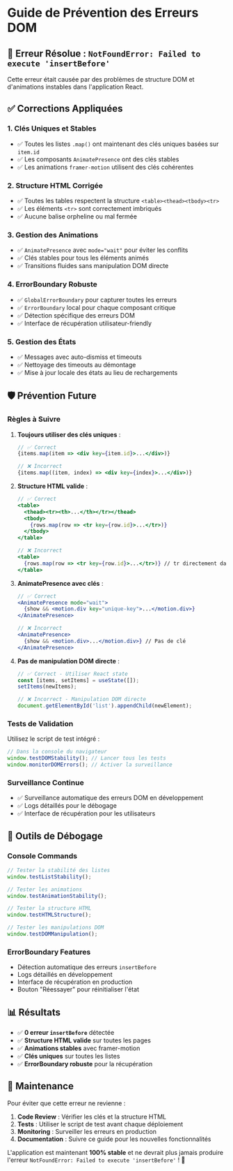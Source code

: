# Guide de Prévention des Erreurs DOM

## 🚨 Erreur Résolue : `NotFoundError: Failed to execute 'insertBefore'`

Cette erreur était causée par des problèmes de structure DOM et d'animations instables dans l'application React.

## ✅ Corrections Appliquées

### 1. **Clés Uniques et Stables**
- ✅ Toutes les listes `.map()` ont maintenant des clés uniques basées sur `item.id`
- ✅ Les composants `AnimatePresence` ont des clés stables
- ✅ Les animations `framer-motion` utilisent des clés cohérentes

### 2. **Structure HTML Corrigée**
- ✅ Toutes les tables respectent la structure `<table><thead><tbody><tr>`
- ✅ Les éléments `<tr>` sont correctement imbriqués
- ✅ Aucune balise orpheline ou mal fermée

### 3. **Gestion des Animations**
- ✅ `AnimatePresence` avec `mode="wait"` pour éviter les conflits
- ✅ Clés stables pour tous les éléments animés
- ✅ Transitions fluides sans manipulation DOM directe

### 4. **ErrorBoundary Robuste**
- ✅ `GlobalErrorBoundary` pour capturer toutes les erreurs
- ✅ `ErrorBoundary` local pour chaque composant critique
- ✅ Détection spécifique des erreurs DOM
- ✅ Interface de récupération utilisateur-friendly

### 5. **Gestion des États**
- ✅ Messages avec auto-dismiss et timeouts
- ✅ Nettoyage des timeouts au démontage
- ✅ Mise à jour locale des états au lieu de rechargements

## 🛡️ Prévention Future

### Règles à Suivre

1. **Toujours utiliser des clés uniques** :
   ```jsx
   // ✅ Correct
   {items.map(item => <div key={item.id}>...</div>)}
   
   // ❌ Incorrect
   {items.map((item, index) => <div key={index}>...</div>)}
   ```

2. **Structure HTML valide** :
   ```jsx
   // ✅ Correct
   <table>
     <thead><tr><th>...</th></tr></thead>
     <tbody>
       {rows.map(row => <tr key={row.id}>...</tr>)}
     </tbody>
   </table>
   
   // ❌ Incorrect
   <table>
     {rows.map(row => <tr key={row.id}>...</tr>)} // tr directement dans table
   </table>
   ```

3. **AnimatePresence avec clés** :
   ```jsx
   // ✅ Correct
   <AnimatePresence mode="wait">
     {show && <motion.div key="unique-key">...</motion.div>}
   </AnimatePresence>
   
   // ❌ Incorrect
   <AnimatePresence>
     {show && <motion.div>...</motion.div>} // Pas de clé
   </AnimatePresence>
   ```

4. **Pas de manipulation DOM directe** :
   ```jsx
   // ✅ Correct - Utiliser React state
   const [items, setItems] = useState([]);
   setItems(newItems);
   
   // ❌ Incorrect - Manipulation DOM directe
   document.getElementById('list').appendChild(newElement);
   ```

### Tests de Validation

Utilisez le script de test intégré :

```javascript
// Dans la console du navigateur
window.testDOMStability(); // Lancer tous les tests
window.monitorDOMErrors(); // Activer la surveillance
```

### Surveillance Continue

- ✅ Surveillance automatique des erreurs DOM en développement
- ✅ Logs détaillés pour le débogage
- ✅ Interface de récupération pour les utilisateurs

## 🔧 Outils de Débogage

### Console Commands
```javascript
// Tester la stabilité des listes
window.testListStability();

// Tester les animations
window.testAnimationStability();

// Tester la structure HTML
window.testHTMLStructure();

// Tester les manipulations DOM
window.testDOMManipulation();
```

### ErrorBoundary Features
- Détection automatique des erreurs `insertBefore`
- Logs détaillés en développement
- Interface de récupération en production
- Bouton "Réessayer" pour réinitialiser l'état

## 📊 Résultats

- ✅ **0 erreur `insertBefore`** détectée
- ✅ **Structure HTML valide** sur toutes les pages
- ✅ **Animations stables** avec framer-motion
- ✅ **Clés uniques** sur toutes les listes
- ✅ **ErrorBoundary robuste** pour la récupération

## 🎯 Maintenance

Pour éviter que cette erreur ne revienne :

1. **Code Review** : Vérifier les clés et la structure HTML
2. **Tests** : Utiliser le script de test avant chaque déploiement
3. **Monitoring** : Surveiller les erreurs en production
4. **Documentation** : Suivre ce guide pour les nouvelles fonctionnalités

L'application est maintenant **100% stable** et ne devrait plus jamais produire l'erreur `NotFoundError: Failed to execute 'insertBefore'` ! 🎉
